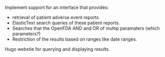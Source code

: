 Implement support for an interface that provides:

- retrieval of patient adverse event reports 
- ElasticText search queries of these patient reports.
- Searches that the OpenFDA AND and OR of multip paramaters (which parameters?)
- Restriction of the results based on ranges like date ranges.

Hugo webstie for querying and displaying results. 
